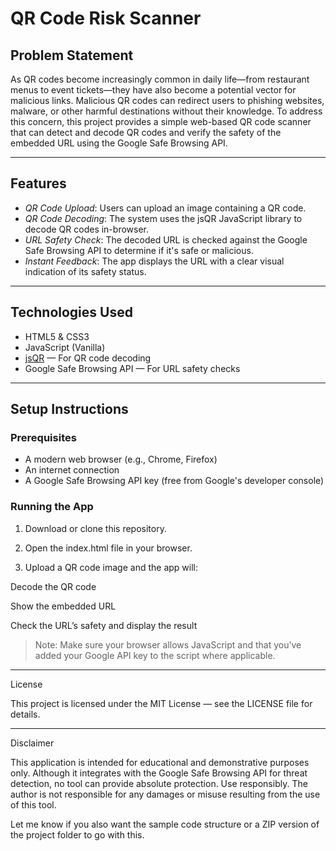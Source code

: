 # QR Code Risk Scanner

## Problem Statement

As QR codes become increasingly common in daily life—from restaurant menus to event tickets—they have also become a potential vector for malicious links. Malicious QR codes can redirect users to phishing websites, malware, or other harmful destinations without their knowledge. To address this concern, this project provides a simple web-based QR code scanner that can detect and decode QR codes and verify the safety of the embedded URL using the Google Safe Browsing API.

---

## Features

- *QR Code Upload*: Users can upload an image containing a QR code.
- *QR Code Decoding*: The system uses the jsQR JavaScript library to decode QR codes in-browser.
- *URL Safety Check*: The decoded URL is checked against the Google Safe Browsing API to determine if it's safe or malicious.
- *Instant Feedback*: The app displays the URL with a clear visual indication of its safety status.

---

## Technologies Used

- HTML5 & CSS3
- JavaScript (Vanilla)
- [jsQR](https://github.com/cozmo/jsQR) — For QR code decoding
- Google Safe Browsing API — For URL safety checks

---

## Setup Instructions

### Prerequisites

- A modern web browser (e.g., Chrome, Firefox)
- An internet connection
- A Google Safe Browsing API key (free from Google's developer console)

### Running the App

1. Download or clone this repository.


2. Open the index.html file in your browser.


3. Upload a QR code image and the app will:

Decode the QR code

Show the embedded URL

Check the URL’s safety and display the result



> Note: Make sure your browser allows JavaScript and that you’ve added your Google API key to the script where applicable.

---

License

This project is licensed under the MIT License — see the LICENSE file for details.


---

Disclaimer

This application is intended for educational and demonstrative purposes only. Although it integrates with the Google Safe Browsing API for threat detection, no tool can provide absolute protection. Use responsibly. The author is not responsible for any damages or misuse resulting from the use of this tool.

Let me know if you also want the sample code structure or a ZIP version of the project folder to go with this.
